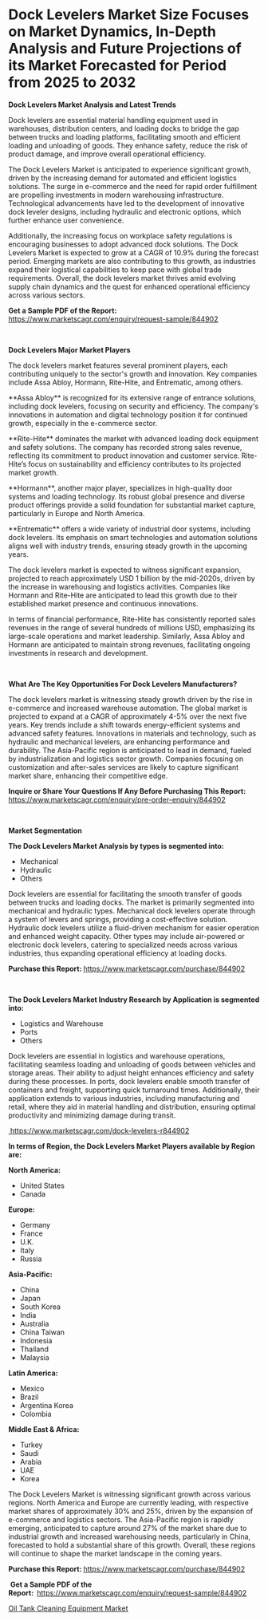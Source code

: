<p><h1>Dock Levelers Market Size Focuses on Market Dynamics, In-Depth Analysis and Future Projections of its Market Forecasted for Period from 2025 to 2032</h1></p><p><strong>Dock Levelers Market Analysis and Latest Trends</strong></p>
<p><p>Dock levelers are essential material handling equipment used in warehouses, distribution centers, and loading docks to bridge the gap between trucks and loading platforms, facilitating smooth and efficient loading and unloading of goods. They enhance safety, reduce the risk of product damage, and improve overall operational efficiency.</p><p>The Dock Levelers Market is anticipated to experience significant growth, driven by the increasing demand for automated and efficient logistics solutions. The surge in e-commerce and the need for rapid order fulfillment are propelling investments in modern warehousing infrastructure. Technological advancements have led to the development of innovative dock leveler designs, including hydraulic and electronic options, which further enhance user convenience.</p><p>Additionally, the increasing focus on workplace safety regulations is encouraging businesses to adopt advanced dock solutions. The Dock Levelers Market is expected to grow at a CAGR of 10.9% during the forecast period. Emerging markets are also contributing to this growth, as industries expand their logistical capabilities to keep pace with global trade requirements. Overall, the dock levelers market thrives amid evolving supply chain dynamics and the quest for enhanced operational efficiency across various sectors.</p></p>
<p><strong>Get a Sample PDF of the Report:&nbsp;</strong> <a href="https://www.marketscagr.com/enquiry/request-sample/844902?utm_campaign=2942&utm_medium=2&utm_source=Github&utm_content=ia&utm_term=08042025&utm_id=dock-levelers">https://www.marketscagr.com/enquiry/request-sample/844902</a></p>
<p>&nbsp;</p>
<p><strong>Dock Levelers Major Market Players</strong></p>
<p><p>The dock levelers market features several prominent players, each contributing uniquely to the sector's growth and innovation. Key companies include Assa Abloy, Hormann, Rite-Hite, and Entrematic, among others.</p><p>**Assa Abloy** is recognized for its extensive range of entrance solutions, including dock levelers, focusing on security and efficiency. The company's innovations in automation and digital technology position it for continued growth, especially in the e-commerce sector.</p><p>**Rite-Hite** dominates the market with advanced loading dock equipment and safety solutions. The company has recorded strong sales revenue, reflecting its commitment to product innovation and customer service. Rite-Hite’s focus on sustainability and efficiency contributes to its projected market growth.</p><p>**Hormann**, another major player, specializes in high-quality door systems and loading technology. Its robust global presence and diverse product offerings provide a solid foundation for substantial market capture, particularly in Europe and North America.</p><p>**Entrematic** offers a wide variety of industrial door systems, including dock levelers. Its emphasis on smart technologies and automation solutions aligns well with industry trends, ensuring steady growth in the upcoming years.</p><p>The dock levelers market is expected to witness significant expansion, projected to reach approximately USD 1 billion by the mid-2020s, driven by the increase in warehousing and logistics activities. Companies like Hormann and Rite-Hite are anticipated to lead this growth due to their established market presence and continuous innovations.</p><p>In terms of financial performance, Rite-Hite has consistently reported sales revenues in the range of several hundreds of millions USD, emphasizing its large-scale operations and market leadership. Similarly, Assa Abloy and Hormann are anticipated to maintain strong revenues, facilitating ongoing investments in research and development.</p></p>
<p>&nbsp;</p>
<p><strong>What Are The Key Opportunities For Dock Levelers Manufacturers?</strong></p>
<p><p>The dock levelers market is witnessing steady growth driven by the rise in e-commerce and increased warehouse automation. The global market is projected to expand at a CAGR of approximately 4-5% over the next five years. Key trends include a shift towards energy-efficient systems and advanced safety features. Innovations in materials and technology, such as hydraulic and mechanical levelers, are enhancing performance and durability. The Asia-Pacific region is anticipated to lead in demand, fueled by industrialization and logistics sector growth. Companies focusing on customization and after-sales services are likely to capture significant market share, enhancing their competitive edge.</p></p>
<p><strong>Inquire or Share Your Questions If Any Before Purchasing This Report:</strong> <a href="https://www.marketscagr.com/enquiry/pre-order-enquiry/844902?utm_campaign=2942&utm_medium=2&utm_source=Github&utm_content=ia&utm_term=08042025&utm_id=dock-levelers">https://www.marketscagr.com/enquiry/pre-order-enquiry/844902</a></p>
<p>&nbsp;</p>
<p><strong>Market Segmentation</strong></p>
<p><strong>The Dock Levelers Market Analysis by types is segmented into:</strong></p>
<p><ul><li>Mechanical</li><li>Hydraulic</li><li>Others</li></ul></p>
<p><p>Dock levelers are essential for facilitating the smooth transfer of goods between trucks and loading docks. The market is primarily segmented into mechanical and hydraulic types. Mechanical dock levelers operate through a system of levers and springs, providing a cost-effective solution. Hydraulic dock levelers utilize a fluid-driven mechanism for easier operation and enhanced weight capacity. Other types may include air-powered or electronic dock levelers, catering to specialized needs across various industries, thus expanding operational efficiency at loading docks.</p></p>
<p><strong>Purchase this Report:&nbsp;</strong><a href="https://www.marketscagr.com/purchase/844902?utm_campaign=2942&utm_medium=2&utm_source=Github&utm_content=ia&utm_term=08042025&utm_id=dock-levelers">https://www.marketscagr.com/purchase/844902</a></p>
<p>&nbsp;</p>
<p><strong>The Dock Levelers Market Industry Research by Application is segmented into:</strong></p>
<p><ul><li>Logistics and Warehouse</li><li>Ports</li><li>Others</li></ul></p>
<p><p>Dock levelers are essential in logistics and warehouse operations, facilitating seamless loading and unloading of goods between vehicles and storage areas. Their ability to adjust height enhances efficiency and safety during these processes. In ports, dock levelers enable smooth transfer of containers and freight, supporting quick turnaround times. Additionally, their application extends to various industries, including manufacturing and retail, where they aid in material handling and distribution, ensuring optimal productivity and minimizing damage during transit.</p></p>
<p><a href="https://www.marketscagr.com/dock-levelers-r844902?utm_campaign=2942&utm_medium=2&utm_source=Github&utm_content=ia&utm_term=08042025&utm_id=dock-levelers">&nbsp;https://www.marketscagr.com/dock-levelers-r844902</a></p>
<p><strong>In terms of Region, the Dock Levelers Market Players available by Region are:</strong></p>
<p>
    <p> <strong> North America: </strong>
        <ul>
            <li>United States</li>
            <li>Canada</li>
        </ul>
        </p> 
    <p> <strong> Europe: </strong>
        <ul>
            <li>Germany</li>
            <li>France</li>
            <li>U.K.</li>
            <li>Italy</li>
            <li>Russia</li>
        </ul>
        </p> 
    <p> <strong> Asia-Pacific: </strong>
        <ul>
            <li>China</li>
            <li>Japan</li>
            <li>South Korea</li>
            <li>India</li>
            <li>Australia</li>
            <li>China Taiwan</li>
            <li>Indonesia</li>
            <li>Thailand</li>
            <li>Malaysia</li>
        </ul>
        </p> 
    <p> <strong> Latin America: </strong>
        <ul>
            <li>Mexico</li>
            <li>Brazil</li>
            <li>Argentina Korea</li>
            <li>Colombia</li>
        </ul>
        </p> 
    <p> <strong> Middle East & Africa: </strong>
        <ul>
            <li>Turkey</li>
            <li>Saudi</li>
            <li>Arabia</li>
            <li>UAE</li>
            <li>Korea</li>
        </ul>
    </p>
    </p>
<p><p>The Dock Levelers Market is witnessing significant growth across various regions. North America and Europe are currently leading, with respective market shares of approximately 30% and 25%, driven by the expansion of e-commerce and logistics sectors. The Asia-Pacific region is rapidly emerging, anticipated to capture around 27% of the market share due to industrial growth and increased warehousing needs, particularly in China, forecasted to hold a substantial share of this growth. Overall, these regions will continue to shape the market landscape in the coming years.</p></p>
<p><strong>Purchase this Report: </strong><a href="https://www.marketscagr.com/purchase/844902?utm_campaign=2942&utm_medium=2&utm_source=Github&utm_content=ia&utm_term=08042025&utm_id=dock-levelers">https://www.marketscagr.com/purchase/844902</a></p>
<p>&nbsp;<strong>Get a Sample PDF of the Report:&nbsp;&nbsp;</strong><a href="https://www.marketscagr.com/enquiry/request-sample/844902?utm_campaign=2942&utm_medium=2&utm_source=Github&utm_content=ia&utm_term=08042025&utm_id=dock-levelers">https://www.marketscagr.com/enquiry/request-sample/844902</a></p>
<p><strong></strong></p>
<p><p><a href="https://github.com/mcveathuane2/Market-Research-Report-List-1/blob/main/oil-tank-cleaning-equipment-market.md?utm_campaign=2942&utm_medium=2&utm_source=Github&utm_content=ia&utm_term=08042025&utm_id=dock-levelers">Oil Tank Cleaning Equipment Market</a></p></p>
